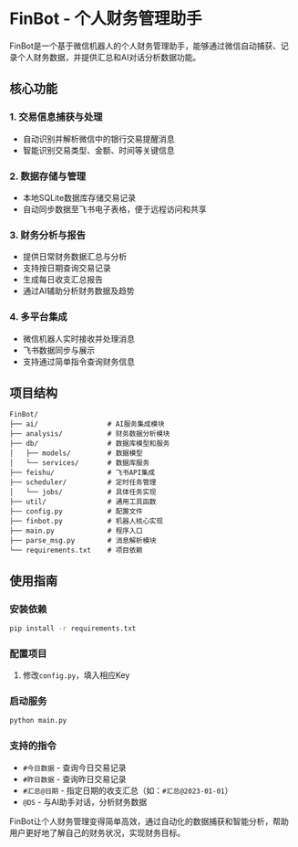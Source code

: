 # FinBot - 个人财务管理助手

FinBot是一个基于微信机器人的个人财务管理助手，能够通过微信自动捕获、记录个人财务数据，并提供汇总和AI对话分析数据功能。

## 核心功能

### 1. 交易信息捕获与处理
- 自动识别并解析微信中的银行交易提醒消息
- 智能识别交易类型、金额、时间等关键信息

### 2. 数据存储与管理
- 本地SQLite数据库存储交易记录
- 自动同步数据至飞书电子表格，便于远程访问和共享

### 3. 财务分析与报告
- 提供日常财务数据汇总与分析
- 支持按日期查询交易记录
- 生成每日收支汇总报告
- 通过AI辅助分析财务数据及趋势

### 4. 多平台集成
- 微信机器人实时接收并处理消息
- 飞书数据同步与展示
- 支持通过简单指令查询财务信息

## 项目结构

```
FinBot/
├── ai/                 # AI服务集成模块
├── analysis/           # 财务数据分析模块
├── db/                 # 数据库模型和服务
│   ├── models/         # 数据模型
│   └── services/       # 数据库服务
├── feishu/             # 飞书API集成
├── scheduler/          # 定时任务管理
│   └── jobs/           # 具体任务实现
├── util/               # 通用工具函数
├── config.py           # 配置文件
├── finbot.py           # 机器人核心实现
├── main.py             # 程序入口
├── parse_msg.py        # 消息解析模块
└── requirements.txt    # 项目依赖
```

## 使用指南

### 安装依赖
```bash
pip install -r requirements.txt
```

### 配置项目
1. 修改`config.py`，填入相应Key

### 启动服务
```bash
python main.py
```

### 支持的指令
- `#今日数据` - 查询今日交易记录
- `#昨日数据` - 查询昨日交易记录
- `#汇总@日期` - 指定日期的收支汇总（如：`#汇总@2023-01-01`）
- `@DS` - 与AI助手对话，分析财务数据


FinBot让个人财务管理变得简单高效，通过自动化的数据捕获和智能分析，帮助用户更好地了解自己的财务状况，实现财务目标。 